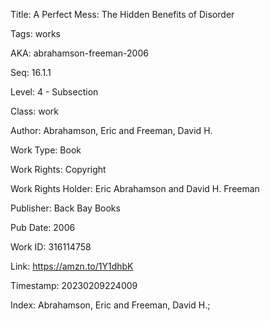 Title:  A Perfect Mess: The Hidden Benefits of Disorder

Tags:   works

AKA:    abrahamson-freeman-2006

Seq:    16.1.1

Level:  4 - Subsection

Class:  work

Author: Abrahamson, Eric and Freeman, David H.

Work Type: Book

Work Rights: Copyright

Work Rights Holder: Eric Abrahamson and David H. Freeman

Publisher: Back Bay Books

Pub Date: 2006

Work ID: 316114758

Link:   https://amzn.to/1Y1dhbK

Timestamp: 20230209224009

Index:  Abrahamson, Eric and Freeman, David H.; 
